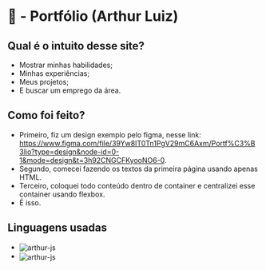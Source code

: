 # 📂 - Portfólio (Arthur Luiz)

## Qual é o intuito desse site?
- Mostrar minhas habilidades;
- Minhas experiências;
- Meus projetos;
- E buscar um emprego da área.

## Como foi feito?
- Primeiro, fiz um design exemplo pelo figma, nesse link: https://www.figma.com/file/39Yw8IT0Tn1PgV29mC6Axm/Portf%C3%B3lio?type=design&node-id=0-1&mode=design&t=3h92CNGCFKyooNO6-0.
- Segundo, comecei fazendo os textos da primeira página usando apenas HTML.
- Terceiro, coloquei todo conteúdo dentro de container e centralizei esse container usando flexbox.
- É isso.

## Linguagens usadas

- <img align="center" alt="arthur-js" src="https://img.shields.io/badge/html5-%23E34F26.svg?style=for-the-badge&logo=html5&logoColor=white">
- <img align="center" alt="arthur-js" src="https://img.shields.io/badge/css3-%231572B6.svg?style=for-the-badge&logo=css3&logoColor=white">
